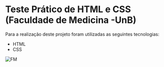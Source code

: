 # Teste Prático de HTML e CSS (Faculdade de Medicina -UnB)

Para a realização deste projeto foram utilizadas as seguintes tecnologias:
* HTML 
* CSS

![FM](https://cdn.discordapp.com/attachments/887544607599120404/960535727215636510/unknown.png)
